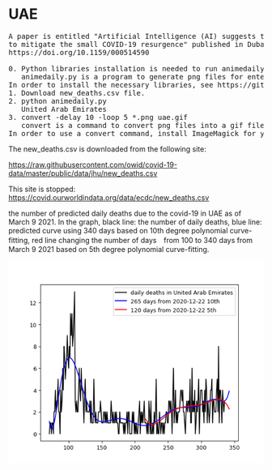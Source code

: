 # UAE
<pre>
A paper is entitled "Artificial Intelligence (AI) suggests that UAE needs 
to mitigate the small COVID-19 resurgence" published in Dubai Medical Journal in April 2021:
https://doi.org/10.1159/000514590

0. Python libraries installation is needed to run animedaily.py
   animedaily.py is a program to generate png files for entered Country.
In order to install the necessary libraries, see https://github.com/ytakefuji/python-novice
1. Download new_deaths.csv file.
2. python animedaily.py
   United Arab Emirates
3. convert -delay 10 -loop 5 *.png uae.gif
   convert is a command to convert png files into a gif file
In order to use a convert command, install ImageMagick for your OS.
</pre>


The new_deaths.csv is downloaded from the following site: 

https://raw.githubusercontent.com/owid/covid-19-data/master/public/data/jhu/new_deaths.csv

This site is stopped: 
https://covid.ourworldindata.org/data/ecdc/new_deaths.csv

the number of predicted daily deaths due to the covid-19 in UAE as of March 9 2021.
In the graph, black line: the number of daily deaths, blue line: predicted curve using 340 days based on 10th degree polynomial curve-fitting, red line changing the number of days　from 100 to 340 days from March 9 2021 based on 5th degree polynomial curve-fitting.

<img src='uae.gif' height=400 width=600>
